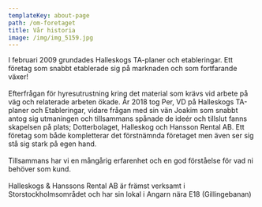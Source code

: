 ```yaml
---
templateKey: about-page
path: /om-foretaget
title: Vår historia
image: /img/img_5159.jpg
---
```

I februari 2009 grundades Halleskogs TA-planer och etableringar. Ett företag som snabbt etablerade sig på marknaden och som fortfarande växer!\
\
Efterfrågan för hyresutrustning kring det material som krävs vid arbete på väg och relaterade arbeten ökade. År 2018 tog Per, VD på Halleskogs TA-planer och Etableringar, vidare frågan med sin vän Joakim som snabbt antog sig utmaningen och tillsammans spånade de ideér och tillslut fanns skapelsen på plats; Dotterbolaget, Halleskog och Hansson Rental AB. Ett företag som både kompletterar det förstnämnda företaget men även ser sig stå sig stark på egen hand.\
\
Tillsammans har vi en mångårig erfarenhet och en god förståelse för vad ni behöver som kund.\
\
Halleskogs & Hanssons Rental AB är främst verksamt i Storstockholmsområdet och har sin lokal i Angarn nära E18 (Gillingebanan)